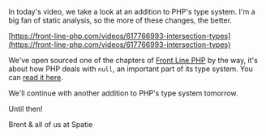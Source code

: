 In today's video, we take a look at an addition to PHP's type system. I'm a big fan of static analysis, so the more of these changes, the better.

[https://front-line-php.com/videos/617766993-intersection-types](https://front-line-php.com/videos/617766993-intersection-types)

We've open sourced one of the chapters of [Front Line PHP](https://front-line-php.com/) by the way, it's about how PHP deals with `null`, an important part of its type system. You can [read it here](https://front-line-php.com/dealing-with-null).

We'll continue with another addition to PHP's type system tomorrow. 

Until then!

Brent & all of us at Spatie
